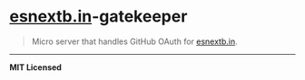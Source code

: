# [esnextb.in](https://esnextb.in)-gatekeeper

> Micro server that handles GitHub OAuth for [esnextb.in](https://esnextb.in).

---

**MIT Licensed**
